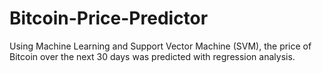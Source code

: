 # Bitcoin-Price-Predictor

Using Machine Learning and Support Vector Machine (SVM), the price of Bitcoin over the next 30 days was predicted with regression analysis.
